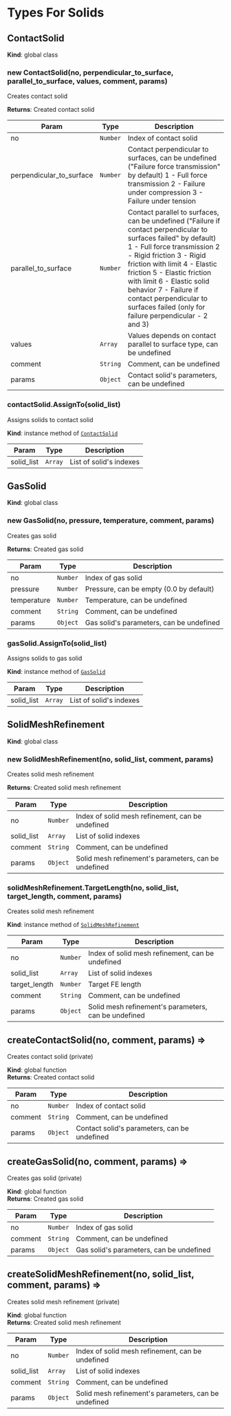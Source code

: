 # Types For Solids

<a name="ContactSolid"></a>

## ContactSolid
**Kind**: global class  

<a name="new_ContactSolid_new"></a>

### new ContactSolid(no, perpendicular_to_surface, parallel_to_surface, values, comment, params)
Creates contact solid

**Returns**: Created contact solid  

| Param | Type | Description |
| --- | --- | --- |
| no | <code>Number</code> | Index of contact solid |
| perpendicular_to_surface | <code>Number</code> | Contact perpendicular to surfaces, can be undefined ("Failure force transmission" by default) 														1 - Full force transmission 														2 - Failure under compression 														3 - Failure under tension |
| parallel_to_surface | <code>Number</code> | Contact parallel to surfaces, can be undefined ("Failure if contact perpendicular to surfaces failed" by default) 														1 - Full force transmission 														2 - Rigid friction 														3 - Rigid friction with limit 														4 - Elastic friction 														5 - Elastic friction with limit 														6 - Elastic solid behavior 														7 - Failure if contact perpendicular to surfaces failed (only for failure perpendicular - 2 and 3) |
| values | <code>Array</code> | Values depends on contact parallel to surface type, can be undefined |
| comment | <code>String</code> | Comment, can be undefined |
| params | <code>Object</code> | Contact solid's parameters, can be undefined |

<a name="ContactSolid+AssignTo"></a>

### contactSolid.AssignTo(solid_list)
Assigns solids to contact solid

**Kind**: instance method of [<code>ContactSolid</code>](#ContactSolid)  

| Param | Type | Description |
| --- | --- | --- |
| solid_list | <code>Array</code> | List of solid's indexes |

<a name="GasSolid"></a>

## GasSolid
**Kind**: global class  

<a name="new_GasSolid_new"></a>

### new GasSolid(no, pressure, temperature, comment, params)
Creates gas solid

**Returns**: Created gas solid  

| Param | Type | Description |
| --- | --- | --- |
| no | <code>Number</code> | Index of gas solid |
| pressure | <code>Number</code> | Pressure, can be empty (0.0 by default) |
| temperature | <code>Number</code> | Temperature, can be undefined |
| comment | <code>String</code> | Comment, can be undefined |
| params | <code>Object</code> | Gas solid's parameters, can be undefined |

<a name="GasSolid+AssignTo"></a>

### gasSolid.AssignTo(solid_list)
Assigns solids to gas solid

**Kind**: instance method of [<code>GasSolid</code>](#GasSolid)  

| Param | Type | Description |
| --- | --- | --- |
| solid_list | <code>Array</code> | List of solid's indexes |

<a name="SolidMeshRefinement"></a>

## SolidMeshRefinement
**Kind**: global class  

<a name="new_SolidMeshRefinement_new"></a>

### new SolidMeshRefinement(no, solid_list, comment, params)
Creates solid mesh refinement

**Returns**: Created solid mesh refinement  

| Param | Type | Description |
| --- | --- | --- |
| no | <code>Number</code> | Index of solid mesh refinement, can be undefined |
| solid_list | <code>Array</code> | List of solid indexes |
| comment | <code>String</code> | Comment, can be undefined |
| params | <code>Object</code> | Solid mesh refinement's parameters, can be undefined |

<a name="SolidMeshRefinement+TargetLength"></a>

### solidMeshRefinement.TargetLength(no, solid_list, target_length, comment, params)
Creates solid mesh refinement

**Kind**: instance method of [<code>SolidMeshRefinement</code>](#SolidMeshRefinement)  

| Param | Type | Description |
| --- | --- | --- |
| no | <code>Number</code> | Index of solid mesh refinement, can be undefined |
| solid_list | <code>Array</code> | List of solid indexes |
| target_length | <code>Number</code> | Target FE length |
| comment | <code>String</code> | Comment, can be undefined |
| params | <code>Object</code> | Solid mesh refinement's parameters, can be undefined |

<a name="createContactSolid"></a>

## createContactSolid(no, comment, params) ⇒
Creates contact solid (private)

**Kind**: global function  
**Returns**: Created contact solid  

| Param | Type | Description |
| --- | --- | --- |
| no | <code>Number</code> | Index of contact solid |
| comment | <code>String</code> | Comment, can be undefined |
| params | <code>Object</code> | Contact solid's parameters, can be undefined |

<a name="createGasSolid"></a>

## createGasSolid(no, comment, params) ⇒
Creates gas solid (private)

**Kind**: global function  
**Returns**: Created gas solid  

| Param | Type | Description |
| --- | --- | --- |
| no | <code>Number</code> | Index of gas solid |
| comment | <code>String</code> | Comment, can be undefined |
| params | <code>Object</code> | Gas solid's parameters, can be undefined |

<a name="createSolidMeshRefinement"></a>

## createSolidMeshRefinement(no, solid_list, comment, params) ⇒
Creates solid mesh refinement (private)

**Kind**: global function  
**Returns**: Created solid mesh refinement  

| Param | Type | Description |
| --- | --- | --- |
| no | <code>Number</code> | Index of solid mesh refinement, can be undefined |
| solid_list | <code>Array</code> | List of solid indexes |
| comment | <code>String</code> | Comment, can be undefined |
| params | <code>Object</code> | Solid mesh refinement's parameters, can be undefined |

